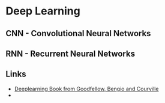# Deep Learning

## CNN - Convolutional Neural Networks

## RNN - Recurrent Neural Networks

## Links
  * [Deeplearning Book from Goodfellow, Bengio and Courville](http://www.deeplearningbook.org/)
  * 